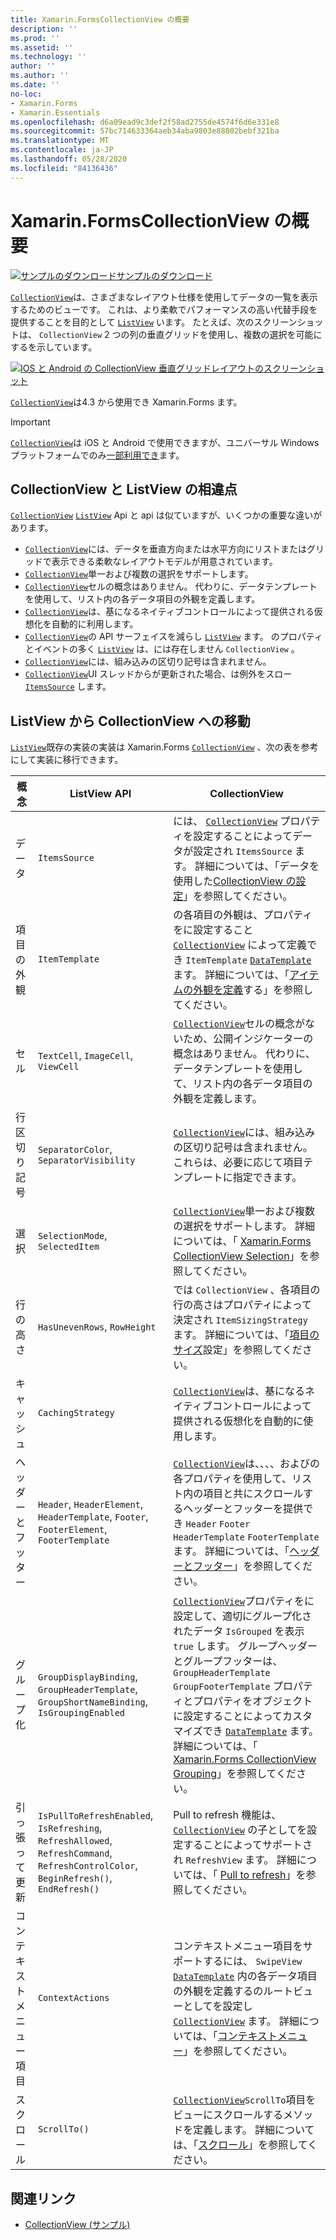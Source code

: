 ```yaml
---
title: Xamarin.FormsCollectionView の概要
description: ''
ms.prod: ''
ms.assetid: ''
ms.technology: ''
author: ''
ms.author: ''
ms.date: ''
no-loc:
- Xamarin.Forms
- Xamarin.Essentials
ms.openlocfilehash: d6a09ead9c3def2f58ad2755de4574f6d6e331e8
ms.sourcegitcommit: 57bc714633364aeb34aba9803e88802bebf321ba
ms.translationtype: MT
ms.contentlocale: ja-JP
ms.lasthandoff: 05/28/2020
ms.locfileid: "84136436"
---
```

# <a name="xamarinforms-collectionview-introduction"></a>Xamarin.FormsCollectionView の概要

[![サンプルのダウンロード](~/media/shared/download.png)サンプルのダウンロード](https://docs.microsoft.com/samples/xamarin/xamarin-forms-samples/userinterface-collectionviewdemos/)

[`CollectionView`](xref:Xamarin.Forms.CollectionView)は、さまざまなレイアウト仕様を使用してデータの一覧を表示するためのビューです。 これは、より柔軟でパフォーマンスの高い代替手段を提供することを目的として [`ListView`](xref:Xamarin.Forms.ListView) います。 たとえば、次のスクリーンショットは、 `CollectionView` 2 つの列の垂直グリッドを使用し、複数の選択を可能にするを示しています。

[![IOS と Android の CollectionView 垂直グリッドレイアウトのスクリーンショット](introduction-images/verticalgrid-multipleselection.png "複数選択の CollectionView 垂直グリッドレイアウト")](introduction-images/verticalgrid-multipleselection-large.png#lightbox "複数選択の CollectionView 垂直グリッドレイアウト")

[`CollectionView`](xref:Xamarin.Forms.CollectionView)は4.3 から使用でき Xamarin.Forms ます。

> [!IMPORTANT]
> [`CollectionView`](xref:Xamarin.Forms.CollectionView)は iOS と Android で使用できますが、ユニバーサル Windows プラットフォームでのみ[一部利用でき](https://gist.github.com/hartez/7d0edd4182dbc7de65cebc6c67f72e14)ます。

## <a name="collectionview-and-listview-differences"></a>CollectionView と ListView の相違点

[`CollectionView`](xref:Xamarin.Forms.CollectionView) [`ListView`](xref:Xamarin.Forms.ListView) Api と api は似ていますが、いくつかの重要な違いがあります。

- [`CollectionView`](xref:Xamarin.Forms.CollectionView)には、データを垂直方向または水平方向にリストまたはグリッドで表示できる柔軟なレイアウトモデルが用意されています。
- [`CollectionView`](xref:Xamarin.Forms.CollectionView)単一および複数の選択をサポートします。
- [`CollectionView`](xref:Xamarin.Forms.CollectionView)セルの概念はありません。 代わりに、データテンプレートを使用して、リスト内の各データ項目の外観を定義します。
- [`CollectionView`](xref:Xamarin.Forms.CollectionView)は、基になるネイティブコントロールによって提供される仮想化を自動的に利用します。
- [`CollectionView`](xref:Xamarin.Forms.CollectionView)の API サーフェイスを減らし [`ListView`](xref:Xamarin.Forms.ListView) ます。 のプロパティとイベントの多く [`ListView`](xref:Xamarin.Forms.ListView) は、には存在しません `CollectionView` 。
- [`CollectionView`](xref:Xamarin.Forms.CollectionView)には、組み込みの区切り記号は含まれません。
- [`CollectionView`](xref:Xamarin.Forms.CollectionView)UI スレッドからが更新された場合、は例外をスロー [`ItemsSource`](xref:Xamarin.Forms.ItemsView.ItemsSource) します。

## <a name="move-from-listview-to-collectionview"></a>ListView から CollectionView への移動

[`ListView`](xref:Xamarin.Forms.ListView)既存の実装の実装は Xamarin.Forms [`CollectionView`](xref:Xamarin.Forms.CollectionView) 、次の表を参考にして実装に移行できます。

| 概念 | ListView API | CollectionView |
|---|---|---|
| データ | `ItemsSource` | には、 [`CollectionView`](xref:Xamarin.Forms.CollectionView) プロパティを設定することによってデータが設定され `ItemsSource` ます。 詳細については、「データを使用した[CollectionView の設定](populate-data.md#populate-a-collectionview-with-data)」を参照してください。 |
| 項目の外観 | `ItemTemplate` | の各項目の外観は、プロパティをに設定すること [`CollectionView`](xref:Xamarin.Forms.CollectionView) によって定義でき `ItemTemplate` [`DataTemplate`](xref:Xamarin.Forms.DataTemplate) ます。 詳細については、「[アイテムの外観を定義](populate-data.md#define-item-appearance)する」を参照してください。 |
| セル | `TextCell`, `ImageCell`, `ViewCell` | [`CollectionView`](xref:Xamarin.Forms.CollectionView)セルの概念がないため、公開インジケーターの概念はありません。 代わりに、データテンプレートを使用して、リスト内の各データ項目の外観を定義します。 |
| 行区切り記号 | `SeparatorColor`, `SeparatorVisibility` | [`CollectionView`](xref:Xamarin.Forms.CollectionView)には、組み込みの区切り記号は含まれません。 これらは、必要に応じて項目テンプレートに指定できます。 |
| 選択 | `SelectionMode`, `SelectedItem` | [`CollectionView`](xref:Xamarin.Forms.CollectionView)単一および複数の選択をサポートします。 詳細については、「 [ Xamarin.Forms CollectionView Selection](selection.md)」を参照してください。 |
| 行の高さ | `HasUnevenRows`, `RowHeight` | では `CollectionView` 、各項目の行の高さはプロパティによって決定され `ItemSizingStrategy` ます。 詳細については、「[項目のサイズ](layout.md#item-sizing)設定」を参照してください。|
| キャッシュ | `CachingStrategy` | [`CollectionView`](xref:Xamarin.Forms.CollectionView)は、基になるネイティブコントロールによって提供される仮想化を自動的に使用します。 |
| ヘッダーとフッター | `Header`, `HeaderElement`, `HeaderTemplate`, `Footer`, `FooterElement`, `FooterTemplate` | [`CollectionView`](xref:Xamarin.Forms.CollectionView)は、、、、およびの各プロパティを使用して、リスト内の項目と共にスクロールするヘッダーとフッターを提供でき `Header` `Footer` `HeaderTemplate` `FooterTemplate` ます。 詳細については、「[ヘッダーとフッター](layout.md#headers-and-footers)」を参照してください。 |
| グループ化 | `GroupDisplayBinding`, `GroupHeaderTemplate`, `GroupShortNameBinding`, `IsGroupingEnabled` | [`CollectionView`](xref:Xamarin.Forms.CollectionView)プロパティをに設定して、適切にグループ化されたデータ `IsGrouped` を表示 `true` します。 グループヘッダーとグループフッターは、 `GroupHeaderTemplate` `GroupFooterTemplate` プロパティとプロパティをオブジェクトに設定することによってカスタマイズでき [`DataTemplate`](xref:Xamarin.Forms.DataTemplate) ます。 詳細については、「 [ Xamarin.Forms CollectionView Grouping](grouping.md)」を参照してください。 |
| 引っ張って更新 | `IsPullToRefreshEnabled`, `IsRefreshing`, `RefreshAllowed`, `RefreshCommand`, `RefreshControlColor`, `BeginRefresh()`, `EndRefresh()` | Pull to refresh 機能は、 [`CollectionView`](xref:Xamarin.Forms.CollectionView) の子としてを設定することによってサポートされ `RefreshView` ます。 詳細については、「 [Pull to refresh](populate-data.md#pull-to-refresh)」を参照してください。 |
| コンテキスト メニュー項目 | `ContextActions` | コンテキストメニュー項目をサポートするには、 `SwipeView` [`DataTemplate`](xref:Xamarin.Forms.DataTemplate) 内の各データ項目の外観を定義するのルートビューとしてを設定し [`CollectionView`](xref:Xamarin.Forms.CollectionView) ます。 詳細については、「[コンテキストメニュー](populate-data.md#context-menus)」を参照してください。 |
| スクロール | `ScrollTo()` | [`CollectionView`](xref:Xamarin.Forms.CollectionView)`ScrollTo`項目をビューにスクロールするメソッドを定義します。 詳細については、「[スクロール](scrolling.md)」を参照してください。 |

## <a name="related-links"></a>関連リンク

- [CollectionView (サンプル)](https://docs.microsoft.com/samples/xamarin/xamarin-forms-samples/userinterface-collectionviewdemos/)
